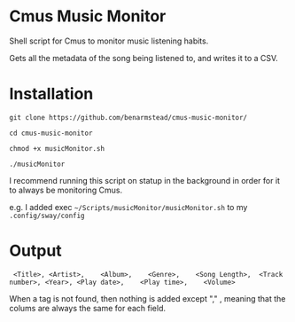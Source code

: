 # Cmus Music Monitor

Shell script for Cmus to monitor music listening habits.

Gets all the metadata of the song being listened to, and writes it to a CSV.

# Installation

`git clone https://github.com/benarmstead/cmus-music-monitor/`

`cd cmus-music-monitor`

`chmod +x musicMonitor.sh`

`./musicMonitor`

I recommend running this script on statup in the background in order for it to always be monitoring Cmus.

e.g. I added exec `~/Scripts/musicMonitor/musicMonitor.sh` to my `.config/sway/config`

# Output
` <Title>, <Artist>,	<Album>,	<Genre>,	<Song Length>,	<Track number>,	<Year>,	<Play date>,	<Play time>,	<Volume>`

When a tag is not found, then nothing is added except "," , meaning that the colums are always the same for each field.

